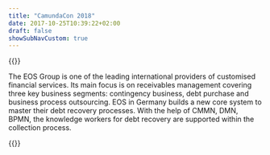 ```yaml
---
title: "CamundaCon 2018"
date: 2017-10-25T10:39:22+02:00
draft: false
showSubNavCustom: true
---
```



{{<camundacon-talk title="Mastering debt recovery processes" date="Friday, September 21, 3:30 pm" speakers="Karsten Lehmann" headshot="karstenlehmann.jpg" about="I worked several years in requirements engineering as well as software development. I am passionate to master both sides of the software development process, business requirements and code development. Working for several companies, I built systems in the context of receivables management in the context of asset backed securities (ABS), mobile payments. Right now I am building the future core of a debt recovery management System suited to benefit from AI." >}}
<p>
The EOS Group is one of the leading international providers of customised financial services. Its main focus is on receivables management covering three key business segments: contingency business, debt purchase and business process outsourcing. EOS in Germany builds a new core system to master their debt recovery processes. With the help of CMMN, DMN, BPMN, the knowledge workers for debt recovery are supported within the collection process.
</p>
{{</camundacon-talk>}}
